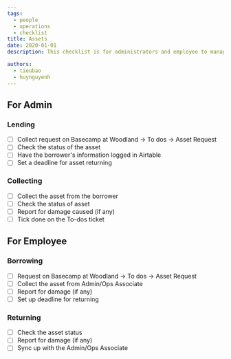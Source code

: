 ```yaml
---
tags:
  - people
  - operations
  - checklist
title: Assets
date: 2020-01-01
description: This checklist is for administrators and employee to manage company's assets.

authors:
  - tieubao
  - huynguyenh
---
```


## For Admin

### Lending

- [ ] Collect request on Basecamp at Woodland → To dos → Asset Request
- [ ] Check the status of the asset
- [ ] Have the borrower's information logged in Airtable
- [ ] Set a deadline for asset returning

### Collecting

- [ ] Collect the asset from the borrower
- [ ] Check the status of asset
- [ ] Report for damage caused (if any)
- [ ] Tick done on the To-dos ticket

## For Employee

### Borrowing

- [ ] Request on Basecamp at Woodland → To dos → Asset Request
- [ ] Collect the asset from Admin/Ops Associate
- [ ] Report for damage (if any)
- [ ] Set up deadline for returning

### Returning

- [ ] Check the asset status
- [ ] Report for damage (if any)
- [ ] Sync up with the Admin/Ops Associate
